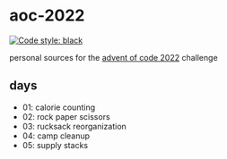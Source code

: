 # aoc-2022

[![Code style: black](https://img.shields.io/badge/code%20style-black-000000.svg)](https://github.com/psf/black)

personal sources for the [advent of code 2022](https://adventofcode.com/2022) challenge

## days

- 01: calorie counting
- 02: rock paper scissors
- 03: rucksack reorganization
- 04: camp cleanup
- 05: supply stacks
